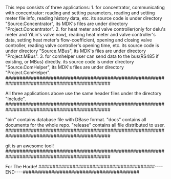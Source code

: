 This repo consists of three applications:
	1. for concentrator, communicating with concentrator: 
		reading and setting parameters, 
		reading and setting meter file info, 
		reading history data, etc.
		its source code is under directory "Source.Concentrator",
		its MDK's files are under directory "Project.Concentrator".
	2. for heat meter and valve controller(only for delu's meter and YiLin's valve now), 
		reading heat meter and valve controller's data, 
		setting heat meter's flow-coefficient,
		opening and closing valve controller,
		reading valve controller's opening time, etc.
		its source code is under directory "Source.MBus",
		its MDK's files are under directory "Project.MBus".
	3. for comhelper
		user can send data to the bus(RS485 if existing, or MBus) directly.
		its source code is under directory "Source.ComHelper",
		its MDK's files are under directory "Project.ComHelper".
#############################################################################################

All three applications above use the same header files 
under the directory "Include".
#############################################################################################

"bin" contains database file with DBase format.
"docs" contains all documents for the whole repo.
"release" contains all file distributed to user.
#############################################################################################

git is an awesome tool!
#############################################################################################

For The Horde!
#########################################----END----#########################################